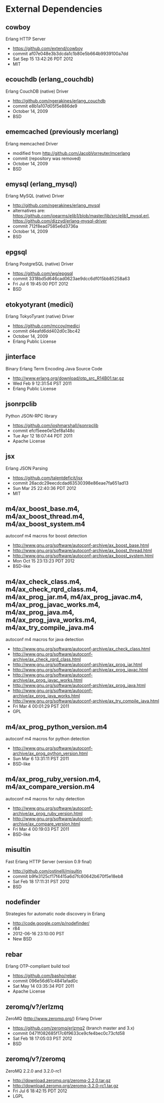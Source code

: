 External Dependencies
=====================

cowboy
-------
Erlang HTTP Server
- https://github.com/extend/cowboy
- commit af07e048e3b3dcda1c1b80e5b664b9939100a7dd
- Sat Sep 15 13:42:26 PDT 2012
- MIT

ecouchdb (erlang_couchdb)
-------------------------
Erlang CouchDB (native) Driver

- http://github.com/ngerakines/erlang_couchdb
- commit e8b1a107d05f5e886de9
- October 14, 2009
- BSD

ememcached (previously mcerlang)
--------------------------------
Erlang memcached Driver

- modified from http://github.com/JacobVorreuter/mcerlang
- commit (repository was removed)
- October 14, 2009
- BSD

emysql (erlang_mysql)
---------------------
Erlang MySQL (native) Driver

- http://github.com/ngerakines/erlang_mysql
- alternatives are: https://github.com/joearms/elib1/blob/master/lib/src/elib1_mysql.erl, https://github.com/dizzyd/erlang-mysql-driver
- commit 712f8ead7585e6d3736a
- October 14, 2009
- BSD

epgsql
------
Erlang PostgreSQL (native) Driver

- https://github.com/wg/epgsql
- commit 3318bd5d646cad0623ae9dcc6df015bb85258a63
- Fri Jul  6 19:45:00 PDT 2012
- BSD

etokyotyrant (medici)
---------------------
Erlang TokyoTyrant (native) Driver

- https://github.com/mccoy/medici
- commit d4eafd6dd402d0c3bc42
- October 14, 2009
- Erlang Public License

jinterface
----------
Binary Erlang Term Encoding Java Source Code

- http://www.erlang.org/download/otp_src_R14B01.tar.gz
- Wed Feb  9 12:31:54 PST 2011
- Erlang Public License

jsonrpclib
----------
Python JSON-RPC library

- https://github.com/joshmarshall/jsonrpclib
- commit efcf5eee0e12ef8a148c
- Tue Apr 12 18:07:44 PDT 2011
- Apache License

jsx
---
Erlang JSON Parsing

- https://github.com/talentdeficit/jsx
- commit 26acdc29eecdcdad63530398e86eae7fa651ad13
- Sun Mar 25 22:40:36 PDT 2012
- MIT

m4/ax_boost_base.m4, m4/ax_boost_thread.m4, m4/ax_boost_system.m4
-----------------------------------------------------------------
autoconf m4 macros for boost detection

- http://www.gnu.org/software/autoconf-archive/ax_boost_base.html
- http://www.gnu.org/software/autoconf-archive/ax_boost_thread.html
- http://www.gnu.org/software/autoconf-archive/ax_boost_system.html
- Mon Oct 15 23:13:23 PDT 2012
- BSD-like

m4/ax_check_class.m4, m4/ax_check_rqrd_class.m4, m4/ax_prog_jar.m4, m4/ax_prog_javac.m4, m4/ax_prog_javac_works.m4, m4/ax_prog_java.m4, m4/ax_prog_java_works.m4, m4/ax_try_compile_java.m4
--------------------------------------------------------------------------------
autoconf m4 macros for java detection

- http://www.gnu.org/software/autoconf-archive/ax_check_class.html
- http://www.gnu.org/software/autoconf-archive/ax_check_rqrd_class.html
- http://www.gnu.org/software/autoconf-archive/ax_prog_jar.html
- http://www.gnu.org/software/autoconf-archive/ax_prog_javac.html
- http://www.gnu.org/software/autoconf-archive/ax_prog_javac_works.html
- http://www.gnu.org/software/autoconf-archive/ax_prog_java.html
- http://www.gnu.org/software/autoconf-archive/ax_prog_java_works.html
- http://www.gnu.org/software/autoconf-archive/ax_try_compile_java.html
- Fri Mar  4 00:01:29 PST 2011
- GPL

m4/ax_prog_python_version.m4
----------------------------
autoconf m4 macros for python detection

- http://www.gnu.org/software/autoconf-archive/ax_prog_python_version.html
- Sun Mar  6 13:31:11 PST 2011
- BSD-like

m4/ax_prog_ruby_version.m4, m4/ax_compare_version.m4
----------------------------------------------------
autoconf m4 macros for ruby detection

- http://www.gnu.org/software/autoconf-archive/ax_prog_ruby_version.html
- http://www.gnu.org/software/autoconf-archive/ax_compare_version.html
- Fri Mar  4 00:19:03 PST 2011
- BSD-like

misultin
--------
Fast Erlang HTTP Server (version 0.9 final)

- http://github.com/ostinelli/misultin
- commit b9fe3125cf17f4415a6d7fc60642b670f5e18eb8
- Sat Feb 18 17:11:31 PST 2012
- BSD

nodefinder
----------
Strategies for automatic node discovery in Erlang

- http://code.google.com/p/nodefinder/
- r84
- 2012-06-16 23:10:00 PST
- New BSD

rebar
-----
Erlang OTP-compliant build tool

- https://github.com/basho/rebar
- commit 096e56d61c4841afad0c
- Sat May 14 03:35:34 PDT 2011
- Apache License

zeromq/v?/erlzmq
----------------
ZeroMQ (http://www.zeromq.org/) Erlang Driver

- https://github.com/zeromq/erlzmq2 (branch master and 3.x)
- commit 0471f082685f17c6f9633ce9cfe4bec0c73cfd58
- Sat Feb 18 17:05:03 PST 2012
- BSD

zeromq/v?/zeromq
----------------
ZeroMQ 2.2.0 and 3.2.0-rc1

- http://download.zeromq.org/zeromq-2.2.0.tar.gz
- http://download.zeromq.org/zeromq-3.2.0-rc1.tar.gz
- Fri Jul  6 18:42:15 PDT 2012
- LGPL

